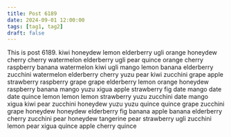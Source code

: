 ```yaml
---
title: Post 6189
date: 2024-09-01 12:00:00
tags: [tag1, tag2]
draft: false
---
```

This is post 6189.
kiwi
honeydew
lemon
elderberry
ugli
orange
honeydew
cherry
cherry
watermelon
elderberry
ugli
pear
quince
orange
cherry
raspberry
banana
watermelon
kiwi
ugli
mango
lemon
banana
elderberry
zucchini
watermelon
elderberry
cherry
yuzu
pear
kiwi
zucchini
grape
apple
strawberry
raspberry
grape
grape
elderberry
lemon
orange
honeydew
raspberry
banana
mango
yuzu
xigua
apple
strawberry
fig
date
mango
date
date
quince
lemon
lemon
lemon
strawberry
yuzu
zucchini
date
mango
xigua
kiwi
pear
zucchini
honeydew
yuzu
yuzu
quince
quince
grape
zucchini
grape
honeydew
honeydew
elderberry
fig
banana
apple
banana
elderberry
cherry
zucchini
pear
honeydew
tangerine
pear
strawberry
ugli
zucchini
lemon
pear
xigua
quince
apple
cherry
quince
